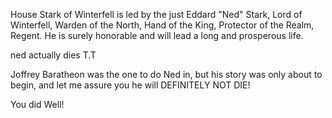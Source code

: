 House Stark of Winterfell is led by the just Eddard "Ned" Stark, Lord of
Winterfell, Warden of the North, Hand of the King, Protector of the Realm,
Regent.  He is surely honorable and will lead a long and prosperous life.

ned actually dies T.T

Joffrey Baratheon was the one to do Ned in, but his story was only about to begin, and let me assure you he will DEFINITELY NOT DIE!

You did Well!
